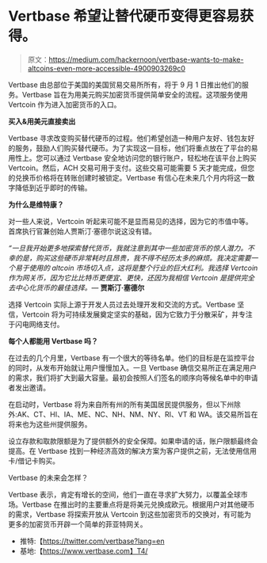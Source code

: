 # Vertbase 希望让替代硬币变得更容易获得。

> 原文：<https://medium.com/hackernoon/vertbase-wants-to-make-altcoins-even-more-accessible-4900903269c0>

Vertbase 由总部位于美国的美国贸易交易所所有，将于 9 月 1 日推出他们的服务。Vertbase 旨在为用美元购买加密货币提供简单安全的流程。这项服务使用 Vertcoin 作为进入加密货币的入口。

**买入&用美元直接卖出**

Vertbase 寻求改变购买替代硬币的过程。他们希望创造一种用户友好、钱包友好的服务，鼓励人们购买替代硬币。为了实现这一目标，他们将重点放在了平台的易用性上。您可以通过 Vertbase 安全地访问您的银行账户，轻松地在该平台上购买 Vertcoin。然后，ACH 交易可用于支付。这些交易可能需要 5 天才能完成，但您的兑换币价格将在转账创建时被锁定。Vertbase 有信心在未来几个月内将这一数字降低到近乎即时的传输。

**为什么是维特康？**

对一些人来说，Vertcoin 听起来可能不是显而易见的选择，因为它的市值中等。首席执行官兼创始人贾斯汀·塞德尔说这没有错。

*“一旦我开始更多地探索替代货币，我就注意到其中一些加密货币的惊人潜力。不幸的是，购买这些硬币非常耗时且昂贵，我不得不经历太多的麻烦。我决定需要一个易于使用的 altcoin 市场切入点，这将是整个行业的巨大红利。我选择 Vertcoin 作为网关币，因为它比比特币更便宜、更快，还因为我相信 Vertcoin 是提供完全去中心化货币的最佳选择。—* **贾斯汀·塞德尔**

选择 Vertcoin 实际上源于开发人员过去处理开发和交流的方式。Vertbase 坚信，Vertcoin 将为可持续发展奠定坚实的基础，因为它致力于分散采矿，并专注于闪电网络支付。

**每个人都能用 Vertbase 吗？**

在过去的几个月里，Vertbase 有一个很大的等待名单。他们的目标是在监控平台的同时，从发布开始就让用户慢慢加入。一旦 Vertbase 确信交易所正在满足用户的需求，我们将扩大到最大容量。最初会按照人们签名的顺序向等候名单中的申请者发出邀请。

在启动时，Vertbase 将为来自所有州的所有美国居民提供服务，但以下州除外:AK、CT、HI、IA、ME、NC、NH、NM、NY、RI、VT 和 WA。该交易所旨在将来也为这些州提供服务。

设立存款和取款限额是为了提供额外的安全保障。如果申请的话，账户限额最终会提高。在 Vertbase 找到一种经济高效的解决方案为客户提供之前，无法使用信用卡/借记卡购买。

Vertbase 的未来会怎样？

Vertbase 表示，肯定有增长的空间，他们一直在寻求扩大努力，以覆盖全球市场。Vertbase 在推出时的主要重点将是将美元兑换成欧元。根据用户对其他硬币的需求，Vertbase 将探索开放从 Vertcoin 到这些加密货币的交换对，有可能为更多的加密货币开辟一个简单的菲亚特网关。

*   推特:【https://twitter.com/vertbase?lang=en 
*   基地:【https://www.vertbase.com】T4/